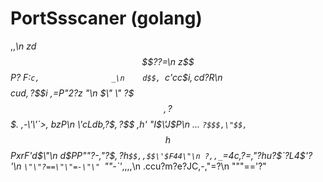 # PortSsscaner (golang)
  
,,_\n       zd$$??=\n     z$$P? F:`c,                _\n    d$$, `c\'cc$$i           ,cd$?R\n   $$$$ cud$,?$$$i       ,=P\"2?z \"\n    $\" \" ?$$$,?$$$.    ,-\'\'`>, bzP\n     \'cLdb,?$$,?$$$   ,h\' \"I$\'J$P\n  ... `?$$$,\"$$,`$$h  $$PxrF\'d$\"\n d$PP\"\"?-,\"?$$,?$h`$$,,$$\'$F44\"\n ?,,_`=4c,?=,\"?hu?$`?L4$\'? \'\n   `\"\"?==\"\"=-\"\" `\"\"-`\'_,,,,\n           .ccu?m?e?JC,-,\"=?\n                     \"\"\"==\'?\"
